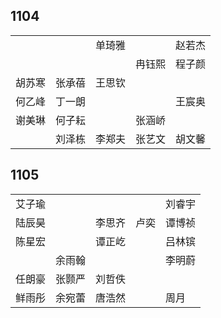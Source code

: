 ## 1104
|     |     |     |     |     |
| --- | --- | --- | --- | --- |
|  |  | 单琦雅 |  | 赵若杰 |
|  |  |  | 冉钰熙 | 程子颜 |
| 胡苏寒 | 张承蓓 | 王思钦 |  |  |
| 何乙峰 | 丁一朗 |  |  | 王宸奥 |
| 谢美琳 | 何子耘 |  | 张涵峤 |  |
|  | 刘泽栋 | 李郑夫 | 张艺文 | 胡文馨 |

## 1105
|     |     |     |     |     |
| --- | --- | --- | --- | --- |
| 艾子瑜 |  |  |  | 刘睿宇 |
| 陆辰昊 |  | 李思齐 | 卢奕 | 谭博祯 |
| 陈星宏 |  | 谭正屹 |  | 吕林镔 |
|  | 余雨翰 |  |  | 李明蔚 |
| 任朗豪 | 张颢严 | 刘哲佚 |  |  |
| 鲜雨彤 | 余宛蕾 | 唐浩然 |  | 周月 |

